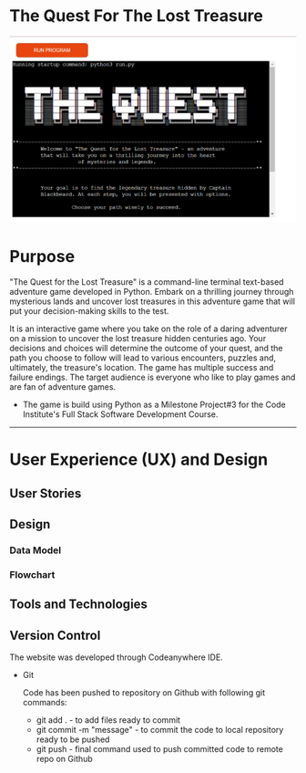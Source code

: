 # The Quest For The Lost Treasure

![Website Application Mock Up](assets/the_quest_mockup_image.png)



# Purpose 

"The Quest for the Lost Treasure" is a command-line terminal text-based adventure game developed in Python. Embark on a thrilling journey through mysterious lands and uncover lost treasures in this adventure game that will put your decision-making skills to the test. 

It is an interactive game where you take on the role of a daring adventurer on a mission to uncover the lost treasure hidden centuries ago. Your decisions and choices will determine the outcome of your quest, and the path you choose to follow will lead to various encounters, puzzles and, ultimately, the treasure's location. The game has multiple success and failure endings. The target audience is everyone who like to play games and are fan of adventure games.

- The game is build using Python as a Milestone Project#3 for the Code Institute's Full Stack Software
  Development Course.

-------

# User Experience (UX) and Design

## User Stories

## Design
### Data Model
### Flowchart


## Tools and Technologies

## Version Control

The website was developed through Codeanywhere IDE.

- Git

  Code has been pushed to repository on Github with following git commands:

    - git add . - to add files ready to commit
    - git commit -m "message" - to commit the code to local repository ready to be pushed
    - git push - final command used to push committed code to remote repo on Github








